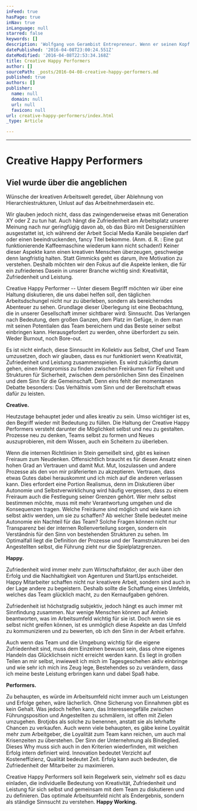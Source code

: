 ```yaml
---
inFeed: true
hasPage: true
inNav: true
inLanguage: null
starred: false
keywords: []
description: 'Wolfgang von Gerambist Entrepreneur. Wenn er seinen Kopf für tolleMenschen einsetzt, scheint die Energie endlos. Kristina Bonitz ist Digital- und Innovationsstrategin. Mit Kopf undHerz neudenken und Menschen zum Schmunzeln zu bringen, ist das, was sie happyperformen lässt.'
datePublished: '2016-04-08T23:00:24.551Z'
dateModified: '2016-04-08T22:53:34.168Z'
title: Creative Happy Performers
author: []
sourcePath: _posts/2016-04-08-creative-happy-performers.md
published: true
authors: []
publisher:
  name: null
  domain: null
  url: null
  favicon: null
url: creative-happy-performers/index.html
_type: Article

---
```

****

# Creative Happy Performers

## Viel wurde über die angeblichen
Wünsche der kreativen Arbeitswelt geredet, über Ablehnung von
Hierarchiestrukturen, Unlust auf das Arbeitnehmerdasein etc.

Wir glauben jedoch nicht, dass das
zwingenderweise etwas mit Generation XY oder Z zu tun hat. Auch hängt die
Zufriedenheit am Arbeitsplatz unserer Meinung nach nur geringfügig davon ab, ob
das Büro mit Designerstühlen ausgestattet ist, ich während der Arbeit Social
Media Kanäle bespielen darf oder einen beeindruckenden, fancy Titel bekomme.
(Anm. d. R. : Eine gut funktionierende Kaffeemaschine wiederum kann nicht
schaden!) Keiner dieser Aspekte kann einen kreativen Menschen überzeugen,
geschweige denn langfristig halten. Statt Gimmicks geht es darum, ihre
Motivation zu verstehen. Deshalb möchten wir den Fokus auf die Aspekte lenken,
die für ein zufriedenes Dasein in unserer Branche wichtig sind: Kreativität,
Zufriedenheit und Leistung.

Creative Happy Performer -- Unter
diesem Begriff möchten wir über eine Haltung diskutieren, die uns dabei helfen
soll, den täglichen Arbeitsdschungel nicht nur zu überleben, sondern als
bereicherndes Abenteuer zu sehen. Grundlage dieser Überlegung ist eine
Beobachtung, die in unserer Gesellschaft immer sichtbarer wird: Sinnsucht. Das
Verlangen nach Bedeutung, dem großen Ganzen, dem Platz im Gefüge, in dem man
mit seinen Potentialen das Team bereichern und das Beste seiner selbst
einbringen kann. Herausgefordert zu werden, ohne überfordert zu sein. Weder
Burnout, noch Bore-out.

Es ist nicht einfach, diese
Sinnsucht im Kollektiv aus Selbst, Chef und Team umzusetzen, doch wir glauben,
dass es nur funktioniert wenn Kreativität, Zufriedenheit und Leistung
zusammenspielen. Es wird zukünftig darum gehen, einen Kompromiss zu finden
zwischen Freiräumen für Freiheit und Strukturen für Sicherheit, zwischen dem
persönlichen Sinn des Einzelnen und dem Sinn für die Gemeinschaft. Denn eins
fehlt der momentanen Debatte besonders: Das Verhältnis vom Sinn und der
Bereitschaft etwas dafür zu leisten.

**Creative.**

Heutzutage behauptet jeder und
alles kreativ zu sein. Umso wichtiger ist es, den Begriff wieder mit Bedeutung
zu füllen. Die Haltung der Creative Happy Performers versteht darunter die
Möglichkeit selbst und neu zu gestalten. Prozesse neu zu denken, Teams selbst zu
formen und Neues auszuprobieren, mit dem Wissen, auch ein Scheitern zu
überleben.

Wenn die internen Richtlinien in
Stein gemeißelt sind, gibt es keinen Freiraum zum Neudenken. Offensichtlich
braucht es für diesen Ansatz einen hohen Grad an Vertrauen und damit Mut. Mut,
loszulassen und andere Prozesse als den von mir präferierten zu akzeptieren.
Vertrauen, dass etwas Gutes dabei herauskommt und ich mich auf die anderen
verlassen kann. Dies erfordert eine Portion Realismus, denn im Diskutieren über
Autonomie und Selbstverwirklichung wird häufig vergessen, dass zu einem
Freiraum auch die Festlegung seiner Grenzen gehört. Wer mehr selbst bestimmen
möchte, muss mit mehr Verantwortung umgehen und die Konsequenzen tragen. Welche
Freiräume sind möglich und wie kann ich selbst aktiv werden, um sie zu
schaffen? Ab welcher Stelle bedeutet meine Autonomie ein Nachteil für das Team?
Solche Fragen können nicht nur Transparenz bei der internen Rollenverteilung
sorgen, sondern ein Verständnis für den Sinn von bestehenden Strukturen zu
sehen. Im Optimalfall liegt die Definition der Prozesse und der Teamstrukturen
bei den Angestellten selbst, die Führung zieht nur die Spielplatzgrenzen.

**Happy.**

Zufriedenheit wird immer mehr zum
Wirtschaftsfaktor, der auch über den Erfolg und die Nachhaltigkeit von
Agenturen und StartUps entscheidet. Happy Mitarbeiter schaffen nicht nur
kreativere Arbeit, sondern sind auch in der Lage andere zu begeistern. Deshalb
sollte die Schaffung eines Umfelds, welches das Team glücklich macht, zu den
Kernaufgaben gehören.

Zufriedenheit ist höchstgradig
subjektiv, jedoch hängt es auch immer mit Sinnfindung zusammen. Nur wenige
Menschen können auf Anhieb beantworten, was im Arbeitsumfeld wichtig für sie
ist. Doch wenn sie es selbst nicht greifen können, ist es unmöglich diese
Aspekte an das Umfeld zu kommunizieren und zu bewerten, ob ich den Sinn in der
Arbeit erfahre.

Auch wenn das Team und die Umgebung
wichtig für die eigene Zufriedenheit sind, muss dem Einzelnen bewusst sein,
dass ohne eigenes Handeln das Glücklichsein nicht erreicht werden kann. Es
liegt in großen Teilen an mir selbst, inwieweit ich mich im Tagesgeschehen
aktiv einbringe und wie sehr ich mich ins Zeug lege, Bestehendes so zu
verändern, dass ich meine beste Leistung erbringen kann und dabei Spaß habe. 

**Performers.**

Zu behaupten, es würde im
Arbeitsumfeld nicht immer auch um Leistungen und Erfolge gehen, wäre
lächerlich. Ohne Sicherung von Einnahmen gibt es kein Gehalt. Was jedoch helfen
kann, das Interessengefälle zwischen Führungsposition und Angestellten zu
schmälern, ist offen mit Zielen umzugehen. Brotjobs als solche zu benennen,
anstatt sie als lehrhafte Chancen zu verkaufen. Auch wenn viele behaupten, es
gäbe keine Loyalität mehr zum Arbeitgeber, die Loyalität zum Team kann reichen,
um auch mal Krisenzeiten zu überstehen. Der Sinn der Unternehmung als
Bindeglied. Dieses Why muss sich auch in den Kriterien wiederfinden, mit welchen
Erfolg intern definiert wird. Innovation bedeutet Verzicht auf Kosteneffizienz,
Qualität bedeutet Zeit. Erfolg kann auch bedeuten, die Zufriedenheit der
Mitarbeiter zu maximieren.

Creative Happy Performers soll kein
Regelwerk sein, vielmehr soll es dazu einladen, die individuelle Bedeutung von
Kreativität, Zufriedenheit und Leistung für sich selbst und gemeinsam mit dem
Team zu diskutieren und zu definieren. Das optimale Arbeitsumfeld nicht als
Endergebnis, sondern als ständige Sinnsucht zu verstehen. **Happy Working.**